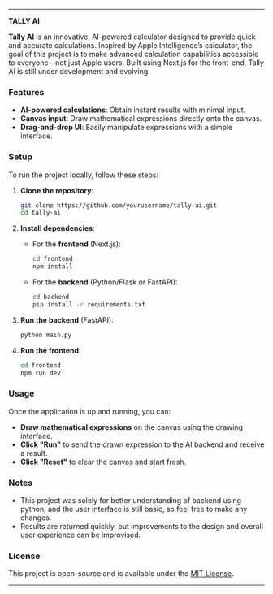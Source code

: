
---

**TALLY AI**



**Tally AI** is an innovative, AI-powered calculator designed to provide quick and accurate calculations. Inspired by Apple Intelligence’s calculator, the goal of this project is to make advanced calculation capabilities accessible to everyone—not just Apple users. Built using Next.js for the front-end, Tally AI is still under development and evolving.

### Features

- **AI-powered calculations**: Obtain instant results with minimal input.
- **Canvas input**: Draw mathematical expressions directly onto the canvas.
- **Drag-and-drop UI**: Easily manipulate expressions with a simple interface.

### Setup

To run the project locally, follow these steps:

1. **Clone the repository**:
   ```bash
   git clone https://github.com/yourusername/tally-ai.git
   cd tally-ai
   ```

2. **Install dependencies**:

   - For the **frontend** (Next.js):
     ```bash
     cd frontend
     npm install
     ```

   - For the **backend** (Python/Flask or FastAPI):
     ```bash
     cd backend
     pip install -r requirements.txt
     ```

3. **Run the backend** (FastAPI):
   ```bash
   python main.py
   ```

4. **Run the frontend**:
   ```bash
   cd frontend
   npm run dev
   ```

### Usage

Once the application is up and running, you can:

- **Draw mathematical expressions** on the canvas using the drawing interface.
- **Click "Run"** to send the drawn expression to the AI backend and receive a result.
- **Click "Reset"** to clear the canvas and start fresh.

### Notes

- This project was solely for better understanding of backend using python, and the user interface is still basic, so feel free to make any changes.
- Results are returned quickly, but improvements to the design and overall user experience can be improvised.

### License

This project is open-source and is available under the [MIT License](LICENSE).

---
